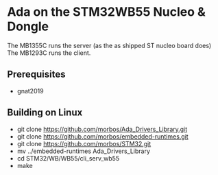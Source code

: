 # Ada on the STM32WB55 Nucleo & Dongle

The MB1355C runs the server (as the as shipped ST nucleo board does)
The MB1293C runs the client.

## Prerequisites
- gnat2019

## Building on Linux
- git clone https://github.com/morbos/Ada_Drivers_Library.git
- git clone https://github.com/morbos/embedded-runtimes.git
- git clone https://github.com/morbos/STM32.git
- mv ../embedded-runtimes Ada_Drivers_Library
- cd STM32/WB/WB55/cli_serv_wb55
- make
